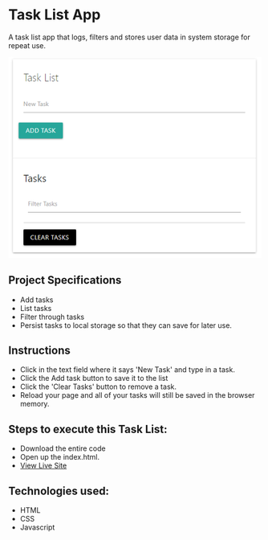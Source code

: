 # Task List App
 A task list app that logs, filters and stores user data in system storage for repeat use. 

 ![title-pic](tasklist.png)

 ## Project Specifications
 - Add tasks
 - List tasks
 - Filter through tasks
 - Persist tasks to local storage so that they can save for later use.

 ## Instructions
 - Click in the text field where it says 'New Task' and type in a task.
 - Click the Add task button to save it to the list
 - Click the 'Clear Tasks' button to remove a task.
 - Reload your page and all of your tasks will still be saved in the browser memory.
 
 
## Steps to execute this Task List:
- Download the entire code 
- Open up the index.html.
- [View Live Site](https://anthonys1760.github.io/Task-List/)

## Technologies used: 
- HTML
- CSS 
- Javascript